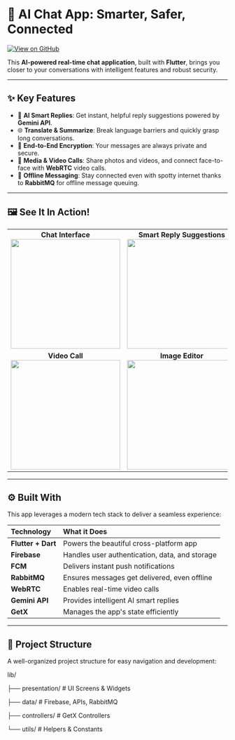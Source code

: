# 💬 AI Chat App: Smarter, Safer, Connected

[![View on GitHub](https://img.shields.io/badge/View%20Repo-lets_chat_getx-blue?logo=github)](https://github.com/PraJwaL-SDE/lets_chat_getx.git)

This **AI-powered real-time chat application**, built with **Flutter**, brings you closer to your conversations with intelligent features and robust security.

---

## ✨ Key Features

* 🤖 **AI Smart Replies**: Get instant, helpful reply suggestions powered by **Gemini API**.
* 🌐 **Translate & Summarize**: Break language barriers and quickly grasp long conversations.
* 🔐 **End-to-End Encryption**: Your messages are always private and secure.
* 📸 **Media & Video Calls**: Share photos and videos, and connect face-to-face with **WebRTC** video calls.
* 📡 **Offline Messaging**: Stay connected even with spotty internet thanks to **RabbitMQ** for offline message queuing.

---

## 🖼️ See It In Action!

<table>
<tr>
<td align="center">
<b>Chat Interface</b><br>
<img src="https://github.com/user-attachments/assets/14e0d589-2a55-4dbf-96a7-b7609d664181" width="250">
</td>
<td align="center">
<b>Smart Reply Suggestions</b><br>
<img src="https://github.com/user-attachments/assets/7b99b6bd-45be-44c9-acdd-af152eec9601" width="250">
</td>
</tr>
<tr>
<td align="center">
<b>Video Call</b><br>
<img src="https://github.com/user-attachments/assets/61791fc4-2d89-4796-9047-78248bd39cb6" width="250">
</td>
<td align="center">
<b>Image Editor</b><br>
<img src="https://github.com/user-attachments/assets/5bae6bd1-2389-4447-b95a-b32e8dc6e029" width="250">
</td>
</tr>
</table>

---

## ⚙️ Built With

This app leverages a modern tech stack to deliver a seamless experience:

| Technology         | What it Does                                 |
| :----------------- | :------------------------------------------- |
| **Flutter + Dart** | Powers the beautiful cross-platform app      |
| **Firebase** | Handles user authentication, data, and storage |
| **FCM** | Delivers instant push notifications          |
| **RabbitMQ** | Ensures messages get delivered, even offline |
| **WebRTC** | Enables real-time video calls                |
| **Gemini API** | Provides intelligent AI smart replies        |
| **GetX** | Manages the app's state efficiently          |

---

## 📂 Project Structure

A well-organized project structure for easy navigation and development:

lib/

├── presentation/ # UI Screens & Widgets

├── data/         # Firebase, APIs, RabbitMQ

├── controllers/  # GetX Controllers

└── utils/        # Helpers & Constants


